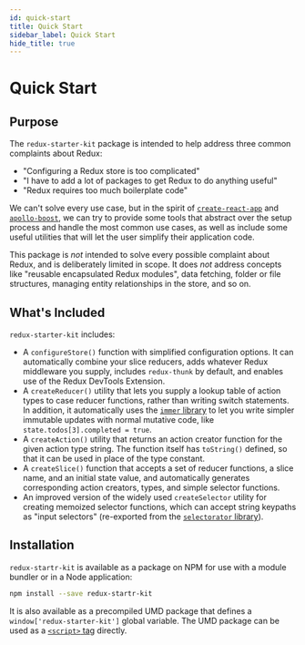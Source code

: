 ```yaml
---
id: quick-start
title: Quick Start
sidebar_label: Quick Start
hide_title: true
---
```



# Quick Start

## Purpose

The `redux-starter-kit` package is intended to help address three common complaints about Redux:

* "Configuring a Redux store is too complicated"
* "I have to add a lot of packages to get Redux to do anything useful"
* "Redux requires too much boilerplate code"

We can't solve every use case, but in the spirit of [`create-react-app`](https://github.com/facebook/create-react-app) and [`apollo-boost`](https://dev-blog.apollodata.com/zero-config-graphql-state-management-27b1f1b3c2c3), we can try to provide some tools that abstract over the setup process and handle the most common use cases, as well as include some useful utilities that will let the user simplify their application code.

This package is _not_ intended to solve every possible complaint about Redux, and is deliberately limited in scope. It does _not_ address concepts like "reusable encapsulated Redux modules", data fetching, folder or file structures, managing entity relationships in the store, and so on.

## What's Included

`redux-starter-kit` includes:

* A `configureStore()` function with simplified configuration options. It can automatically combine your slice reducers, adds whatever Redux middleware you supply, includes `redux-thunk` by default, and enables use of the Redux DevTools Extension.
* A `createReducer()` utility that lets you supply a lookup table of action types to case reducer functions, rather than writing switch statements. In addition, it automatically uses the [`immer` library](https://github.com/mweststrate/immer) to let you write simpler immutable updates with normal mutative code, like `state.todos[3].completed = true`.
* A `createAction()` utility that returns an action creator function for the given action type string. The function itself has `toString()` defined, so that it can be used in place of the type constant.
* A `createSlice()` function that accepts a set of reducer functions, a slice name, and an initial state value, and automatically generates corresponding action creators, types, and simple selector functions.
* An improved version of the widely used `createSelector` utility for creating memoized selector functions, which can accept string keypaths as "input selectors" (re-exported from the [`selectorator` library](https://github.com/planttheidea/selectorator)).


## Installation

`redux-startr-kit` is available as a package on NPM for use with a module bundler or in a Node application:

```bash
npm install --save redux-startr-kit
```

It is also available as a precompiled UMD package that defines a `window['redux-starter-kit']` global variable. 
The UMD package can be used as a [`<script>` tag](https://unpkg.com/redux-starter-kit/dist/redux-starter-kit.umd.js) directly.